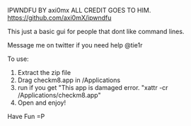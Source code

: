 IPWNDFU BY axi0mx ALL CREDIT GOES TO HIM. https://github.com/axi0mX/ipwndfu

This just a basic gui for people that dont like command lines.

Message me on twitter if you need help @tie1r


To use:
1. Extract the zip file
2. Drag checkm8.app in /Applications
3. run if you get "This app is damaged error. "xattr -cr /Applications/checkm8.app"
4. Open and enjoy!


Have Fun =P
